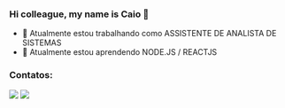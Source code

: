 ### Hi colleague, my name is Caio 👋

- 🔭 Atualmente estou trabalhando como ASSISTENTE DE ANALISTA DE SISTEMAS
- 🌱 Atualmente estou aprendendo NODE.JS / REACTJS

### Contatos:

<div>
<a href = "mailto:caaiioviictor@hotmail.com"><img src="https://img.shields.io/badge/Gmail-D14836?style=for-the-badge&logo=gmail&logoColor=white" target="_blank"></a>
<a href="https://www.linkedin.com/in/caio-rafael-84289a211/" target="_blank"><img src="https://img.shields.io/badge/-LinkedIn-%230077B5?style=for-the-badge&logo=linkedin&logoColor=white" target="_blank"></a>   
</div>
